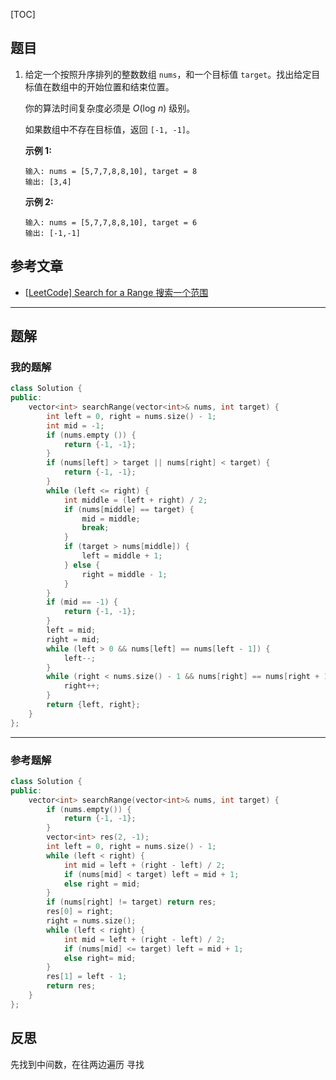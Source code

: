 [TOC]
## 题目
1. 给定一个按照升序排列的整数数组 `nums`，和一个目标值 `target`。找出给定目标值在数组中的开始位置和结束位置。

   你的算法时间复杂度必须是 *O*(log *n*) 级别。

   如果数组中不存在目标值，返回 `[-1, -1]`。

   **示例 1:**
   
   ```
   输入: nums = [5,7,7,8,8,10], target = 8
   输出: [3,4]
   ```
   
   **示例 2:**
   
   ```
   输入: nums = [5,7,7,8,8,10], target = 6
   输出: [-1,-1]
   ```

## 参考文章
- [[LeetCode\] Search for a Range 搜索一个范围](https://www.cnblogs.com/grandyang/p/4409379.html)

***
## 题解

### 我的题解

```c++
class Solution {
public:
    vector<int> searchRange(vector<int>& nums, int target) {
        int left = 0, right = nums.size() - 1;
        int mid = -1;
        if (nums.empty ()) {
            return {-1, -1};
        }
        if (nums[left] > target || nums[right] < target) {
            return {-1, -1};
        }
        while (left <= right) {
            int middle = (left + right) / 2;
            if (nums[middle] == target) {
                mid = middle;
                break;
            }
            if (target > nums[middle]) {
                left = middle + 1;
            } else {
                right = middle - 1;
            }
        }
        if (mid == -1) {
            return {-1, -1};
        }
        left = mid;
        right = mid;
        while (left > 0 && nums[left] == nums[left - 1]) {
            left--;
        }
        while (right < nums.size() - 1 && nums[right] == nums[right + 1]) {
            right++;
        }
        return {left, right};
    }
};
```

***
### 参考题解
```c++
class Solution {
public:
    vector<int> searchRange(vector<int>& nums, int target) {
        if (nums.empty()) {
            return {-1, -1};
        }
        vector<int> res(2, -1);
        int left = 0, right = nums.size() - 1;
        while (left < right) {
            int mid = left + (right - left) / 2;
            if (nums[mid] < target) left = mid + 1;
            else right = mid;
        }
        if (nums[right] != target) return res;
        res[0] = right;
        right = nums.size();
        while (left < right) {
            int mid = left + (right - left) / 2;
            if (nums[mid] <= target) left = mid + 1;
            else right= mid;
        }
        res[1] = left - 1;
        return res;
    }
};
```
## 反思
先找到中间数，在往两边遍历 寻找



